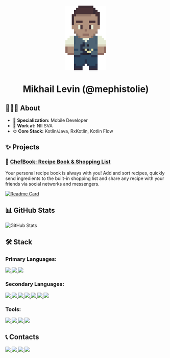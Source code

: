 <p align="center">
    <img src="https://github.com/mephistolie/mephistolie/blob/main/pictures/jrpg-character.png" width="128"/>
    <h1 align="center">Mikhail Levin (@mephistolie)</h2>
</p>

## 👨🏻‍💻 About
* 📱 **Specialization:** Mobile Developer
* 💼 **Work at:** NII SVA
* ⚙️ **Core Stack:** Kotlin/Java, RxKotlin, Kotlin Flow

## ✨ Projects
### 📙 [ChefBook: Recipe Book & Shopping List](https://github.com/mephistolie/chefbook)

Your personal recipe book is always with you! Add and sort recipes, quickly send ingredients to the built-in shopping list and share any recipe with your friends via social networks and messengers.

[![Readme Card](https://github-readme-stats.vercel.app/api/pin/?username=mephistolie&repo=chefbook&theme=nord)](https://github.com/anuraghazra/github-readme-stats)

## 📊 GitHub Stats
![GitHub Stats](https://github-readme-stats.vercel.app/api?username=mephistolie&theme=nord&count_private=true&include_all_commits=true&show_icons=true&hide_title=true)

## 🛠️ Stack
### Primary Languages:
<p align="left"> 
    <a href="https://kotlinlang.org" target="_blank"> <img src="https://img.icons8.com/color/48/000000/kotlin.png"/> </a>
    <a href="https://www.java.com" target="_blank"> <img src="https://img.icons8.com/color/48/000000/java-coffee-cup-logo.png"/> </a>
    <a href="https://www.apple.com/ru/swift/" target="_blank"> <img src="https://img.icons8.com/color/48/000000/swift.png"/> </a>
</p>

### Secondary Languages:
<p align="left">
    <a href="https://golang.org" target="_blank"> <img src="https://img.icons8.com/color/48/000000/golang.png"/>
    <a href="https://www.python.org" target="_blank"> <img src="https://img.icons8.com/color/48/000000/python.png"/> </a>
    <a href="https://nodejs.org/en/" target="_blank"> <img src="https://img.icons8.com/color/48/000000/nodejs.png"/>
    <a href="https://isocpp.org" target="_blank"> <img src="https://img.icons8.com/color/48/000000/c-plus-plus-logo.png"/> </a>
    <a href="https://www.w3.org/html/" target="_blank"> <img src="https://img.icons8.com/color/48/000000/html-5--v1.png"/>
    <a href="https://www.w3.org/html/" target="_blank"> <img src="https://img.icons8.com/color/48/000000/css3.png"/>
    <a href="https://www.javascript.com" target="_blank"> <img src="https://img.icons8.com/color/48/000000/javascript.png"/> </a>
</p>

### Tools:
<p align="left">
    <a href="https://developer.android.com/studio/" target="_blank"> <img src="https://img.icons8.com/color/48/000000/android-studio--v3.png"/> </a>
    <a href="https://developer.apple.com/xcode/" target="_blank"> <img src="https://img.icons8.com/color/48/000000/xcode.png"/> </a>
    <a href="https://www.jetbrains.com/ru-ru/idea/" target="_blank"> <img src="https://img.icons8.com/color/48/000000/intellij-idea.png"/> </a>
    <a href="https://code.visualstudio.com" target="_blank"> <img src="https://img.icons8.com/color/48/000000/visual-studio-code-2019.png"/> </a>
</p>

## 📞 Contacts
<p align="left">
    <a href="https://vk.com/mephistolie" target="_blank"> <img src="https://img.icons8.com/color/48/000000/vk-com.png"/> </a>
    <a href="https://www.instagram.com/mephistolie/" target="_blank"> <img src="https://img.icons8.com/fluency/48/000000/instagram-new.png"/> </a>
    <a href="https://twitter.com/mephistolie" target="_blank"> <img src="https://img.icons8.com/color/48/000000/twitter-circled--v1.png"/> </a>
    <a href="http://t.me/mephistolie" target="_blank"> <img src="https://img.icons8.com/color/48/000000/telegram-app--v1.png"/> </a>
</p>
